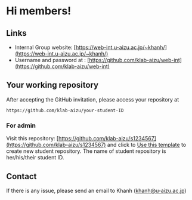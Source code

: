 # Hi members!

## Links

- Internal Group website: [https://web-int.u-aizu.ac.jp/~khanh/](https://web-int.u-aizu.ac.jp/~khanh/)
- Username and password at : [https://github.com/klab-aizu/web-int](https://github.com/klab-aizu/web-int)

## Your working repository

After accepting the GitHub invitation, please access your repository at

```
https://github.com/klab-aizu/your-student-ID
````

### For admin

Visit this repository: [https://github.com/klab-aizu/s1234567](https://github.com/klab-aizu/s1234567) and click to [Use this template](https://github.com/klab-aizu/s1234567/generate) to create new student repository. The name of student repository is her/his/their student ID.

## Contact

If there is any issue, please send an email to Khanh (khanh@u-aizu.ac.jp)
